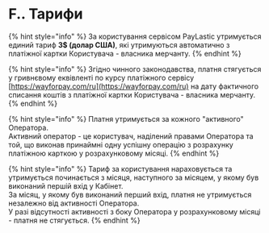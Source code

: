 # F.. Тарифи



{% hint style="info" %}
За користування сервісом PayLastic утримується единий тариф **3$ \(долар США\)**, які утримуються автоматично з платіжної картки Користувача - власника мерчанту.
{% endhint %}

{% hint style="info" %}
Згідно чинного законодавства, платня стягується у гривнєвому еквівленті по курсу платіжного сервісу [https://wayforpay.com/ru](https://wayforpay.com/ru) на дату фактичного списання коштів з платіжної картки Користувача - власника мерчанту.   
{% endhint %}

{% hint style="info" %}
Платня утримується за кожного "активного" Оператора.  
Активний оператор - це користувач, наділений правами Оператора та той, що виконав принаймні одну успішну операцію з розрахунку платіжною карткою у розрахунковому місяці.
{% endhint %}

{% hint style="info" %}
Тариф за користування нараховується та утримується починається з місяця, наступного за місяцем, у якому був виконаний першій вхід у Кабінет.  
За місяц, у якому був виконаний перший вхід, платня не утримується незалежно від активності Оператора.  
У разі відсутності активності з боку Оператора у розрахунковому місяці - платня не стягується.
{% endhint %}



